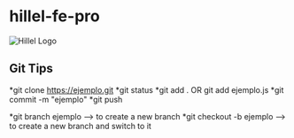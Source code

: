# hillel-fe-pro

![Hillel Logo](https://tickikids.ams3.cdn.digitaloceanspaces.com/z1.cache/gallery/organizations/3296/icon_social_5aa57f3ca6fe27.72752956.jpg)

## Git Tips

*git clone https://ejemplo.git
*git status
*git add . OR git add ejemplo.js
*git commit -m "ejemplo"
*git push

*git branch ejemplo --> to create a new branch
*git checkout -b ejemplo --> to create a new branch and switch to it